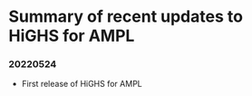 Summary of recent updates to HiGHS for AMPL
===========================================

### 20220524
- First release of HiGHS for AMPL